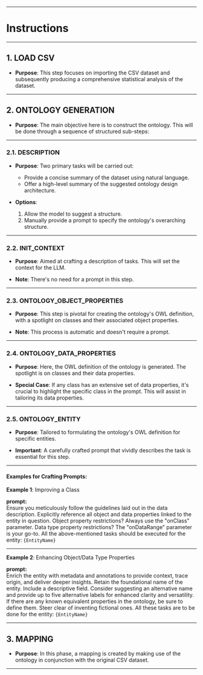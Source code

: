 
---

# Instructions

---

## **1. LOAD CSV**

- **Purpose**: This step focuses on importing the CSV dataset and subsequently producing a comprehensive statistical analysis of the dataset.

---

## **2. ONTOLOGY GENERATION**

- **Purpose**: The main objective here is to construct the ontology. This will be done through a sequence of structured sub-steps:

---

### **2.1. DESCRIPTION**

- **Purpose**: Two primary tasks will be carried out:
  - Provide a concise summary of the dataset using natural language.
  - Offer a high-level summary of the suggested ontology design architecture.

- **Options**:
  1. Allow the model to suggest a structure.
  2. Manually provide a prompt to specify the ontology's overarching structure.

---

### **2.2. INIT_CONTEXT**

- **Purpose**: Aimed at crafting a description of tasks. This will set the context for the LLM.
  
- **Note**: There's no need for a prompt in this step.

---

### **2.3. ONTOLOGY_OBJECT_PROPERTIES**

- **Purpose**: This step is pivotal for creating the ontology's OWL definition, with a spotlight on classes and their associated object properties.
  
- **Note**: This process is automatic and doesn't require a prompt.

---

### **2.4. ONTOLOGY_DATA_PROPERTIES**

- **Purpose**: Here, the OWL definition of the ontology is generated. The spotlight is on classes and their data properties.

- **Special Case**: If any class has an extensive set of data properties, it's crucial to highlight the specific class in the prompt. This will assist in tailoring its data properties.

---

### **2.5. ONTOLOGY_ENTITY**

- **Purpose**: Tailored to formulating the ontology's OWL definition for specific entities.
  
- **Important**: A carefully crafted prompt that vividly describes the task is essential for this step.

---

#### **Examples for Crafting Prompts**:

**Example 1**: Improving a Class

**prompt:**  
Ensure you meticulously follow the guidelines laid out in the data description.
Explicitly reference all object and data properties linked to the entity in question.
Object property restrictions? Always use the "onClass" parameter.
Data type property restrictions? The "onDataRange" parameter is your go-to.
All the above-mentioned tasks should be executed for the entity: `{EntityName}`

---

**Example 2**: Enhancing Object/Data Type Properties

**prompt:**  
Enrich the entity with metadata and annotations to provide context, trace origin, and deliver deeper insights.
Retain the foundational name of the entity.
Include a descriptive field. Consider suggesting an alternative name and provide up to five alternative labels for enhanced clarity and versatility.
If there are any known equivalent properties in the ontology, be sure to define them. Steer clear of inventing fictional ones.
All these tasks are to be done for the entity: `{EntityName}`



---

## **3. MAPPING**

- **Purpose**: In this phase, a mapping is created by making use of the ontology in conjunction with the original CSV dataset.

---